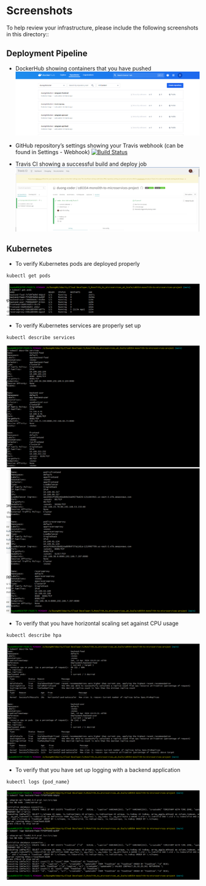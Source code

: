 # Screenshots
To help review your infrastructure, please include the following screenshots in this directory::

## Deployment Pipeline
* DockerHub showing containers that you have pushed
![DockerHub showing containers that you have pushed](/screenshots/dockerhub_image_pushed.png)

* GitHub repository’s settings showing your Travis webhook (can be found in Settings - Webhook)
[![Build Status](https://app.travis-ci.com/duong-coder/cd0354-monolith-to-microservices-project.svg?token=VgcNBSrWsgdX7GqGJRUK&branch=main)](https://app.travis-ci.com/duong-coder/cd0354-monolith-to-microservices-project)

* Travis CI showing a successful build and deploy job
![Travis CI showing a successful build and deploy job](/screenshots/travis_ci_success.png)

## Kubernetes
* To verify Kubernetes pods are deployed properly
```bash
kubectl get pods
```
![Kubernetes pods](/screenshots/get_pods.png)

* To verify Kubernetes services are properly set up
```bash
kubectl describe services
```
![Kubernetes services](/screenshots/describe_services_01.png)
![Kubernetes services](/screenshots/describe_services_02.png)

* To verify that you have horizontal scaling set against CPU usage
```bash
kubectl describe hpa
```
![Kubernetes hpa](/screenshots/get_hpa_v2.png)

* To verify that you have set up logging with a backend application
```bash
kubectl logs {pod_name}
```
![Kubernetes logs](/screenshots/get_logs.png)
